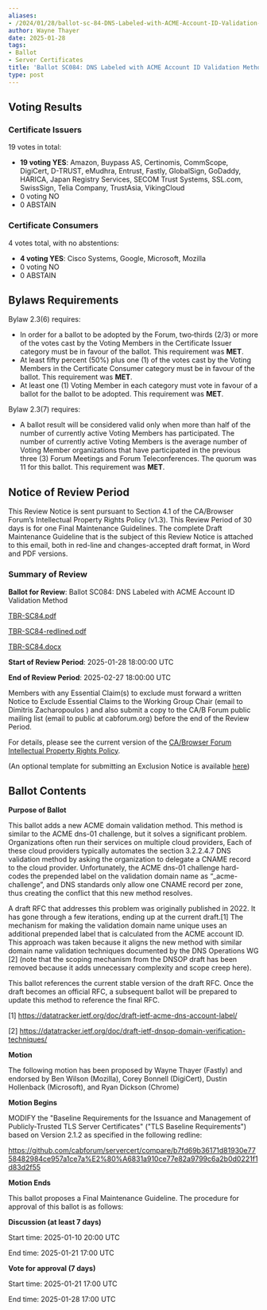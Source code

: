 ```yaml
---
aliases:
- /2024/01/28/ballot-sc-84-DNS-Labeled-with-ACME-Account-ID-Validation-Method
author: Wayne Thayer
date: 2025-01-28
tags:
- Ballot
- Server Certificates
title: 'Ballot SC084: DNS Labeled with ACME Account ID Validation Method'
type: post
---
```


## Voting Results

### Certificate Issuers

19 votes in total:

- **19 voting YES**: Amazon, Buypass AS, Certinomis, CommScope, DigiCert, D-TRUST, eMudhra, Entrust, Fastly, GlobalSign, GoDaddy, HARICA, Japan Registry Services, SECOM Trust Systems, SSL.com, SwissSign, Telia Company, TrustAsia, VikingCloud
- 0  voting NO
- 0 ABSTAIN

### Certificate Consumers

4 votes total, with no abstentions:

- **4 voting YES**: Cisco Systems, Google, Microsoft, Mozilla
- 0 voting NO
- 0 ABSTAIN

## Bylaws Requirements

Bylaw 2.3(6) requires:

- In order for a ballot to be adopted by the Forum, two‐thirds (2/3) or more of the votes cast by the Voting Members in the Certificate Issuer category must be in favour of the ballot. This requirement was **MET**.
- At least fifty percent (50%) plus one (1) of the votes cast by the Voting Members in the Certificate Consumer category must be in favour of the ballot. This requirement was **MET**.
- At least one (1) Voting Member in each category must vote in favour of a ballot for the ballot to be adopted. This requirement was **MET**.

Bylaw 2.3(7) requires:

- A ballot result will be considered valid only when more than half of the number of currently active Voting Members has participated. The number of currently active Voting Members is the average number of Voting Member organizations that have participated in the previous three (3) Forum Meetings and Forum Teleconferences.
The quorum was 11 for this ballot. This requirement was **MET**.

## Notice of Review Period

This Review Notice is sent pursuant to Section 4.1 of the CA/Browser Forum’s Intellectual Property Rights Policy (v1.3). This Review Period of 30 days is for one Final Maintenance Guidelines. The complete Draft Maintenance Guideline that is the subject of this Review Notice is attached to this email, both in red-line and changes-accepted draft format, in Word and PDF versions.

### Summary of Review

**Ballot for Review**: Ballot SC084: DNS Labeled with ACME Account ID Validation Method

[TBR-SC84.pdf](BR-SC84.pdf)

[TBR-SC84-redlined.pdf](BR-SC84-redlined.pdf)

[TBR-SC84.docx](BR-SC84.docx)

**Start of Review Period**: 2025-01-28 18:00:00 UTC

**End of Review Period**: 2025-02-27 18:00:00 UTC

Members with any Essential Claim(s) to exclude must forward a written Notice to Exclude Essential Claims to the Working Group Chair (email to Dimitris Zacharopoulos ) and also submit a copy to the CA/B Forum public mailing list (email to public at cabforum.org) before the end of the Review Period.

For details, please see the current version of the [CA/Browser Forum Intellectual Property Rights Policy](/uploads/CABF-IPR-Policy-v.1.3_4APR18.pdf).

(An optional template for submitting an Exclusion Notice is available [here](/uploads/Template-for-Exclusion-Notice.pdf))

## Ballot Contents

**Purpose of Ballot**

This ballot adds a new ACME domain validation method. This method is similar to the ACME dns-01 challenge, but it solves a significant problem. Organizations often run their services on multiple cloud providers, Each of these cloud providers typically automates the section 3.2.2.4.7 DNS validation method by asking the organization to delegate a CNAME record to the cloud provider. Unfortunately, the ACME dns-01 challenge hard-codes the prepended label on the validation domain name as “_acme-challenge”, and DNS standards only allow one CNAME record per zone, thus creating the conflict that this new method resolves.

A draft RFC that addresses this problem was originally published in 2022. It has gone through a few iterations, ending up at the current draft.[1] The mechanism for making the validation domain name unique uses an additional prepended label that is calculated from the ACME account ID. This approach was taken because it aligns the new method with similar domain name validation techniques documented by the DNS Operations WG [2] (note that the scoping mechanism from the DNSOP draft has been removed because it adds unnecessary complexity and scope creep here).

This ballot references the current stable version of the draft RFC. Once the draft becomes an official RFC, a subsequent ballot will be prepared to update this method to reference the final RFC.

[1] https://datatracker.ietf.org/doc/draft-ietf-acme-dns-account-label/

[2] https://datatracker.ietf.org/doc/draft-ietf-dnsop-domain-verification-techniques/

**Motion**

The following motion has been proposed by Wayne Thayer (Fastly) and endorsed by Ben Wilson (Mozilla), Corey Bonnell (DigiCert), Dustin Hollenback (Microsoft), and Ryan Dickson (Chrome)

**Motion Begins**

MODIFY the "Baseline Requirements for the Issuance and Management of Publicly-Trusted TLS Server Certificates" ("TLS Baseline Requirements") based on Version 2.1.2 as specified in the following redline:

https://github.com/cabforum/servercert/compare/b7fd69b36171d81930e7758482984ce957a1ce7a%E2%80%A6831a910ce77e82a9799c6a2b0d0221f1d83d2f55 

**Motion Ends**

This ballot proposes a Final Maintenance Guideline. The procedure for approval of this ballot is as follows:

**Discussion (at least 7 days)**

Start time: 2025-01-10 20:00 UTC

End time: 2025-01-21 17:00 UTC

**Vote for approval (7 days)**

Start time: 2025-01-21 17:00 UTC

End time: 2025-01-28 17:00 UTC
